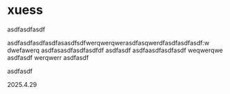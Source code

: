 # xuess
asdfasdfasdf

asdfasdfasdfasdfasasdfsdfwerqwerqwerasdfasqwerdfasdfasdfasdf:w
dwefawerq
asdfasasdfasdfasdfdf
asdfasdf
asdfaasdfasdfasdf
weqwerqwe
asdfasdf
werqwerr
asdfasdf


asdfasdf

2025.4.29

